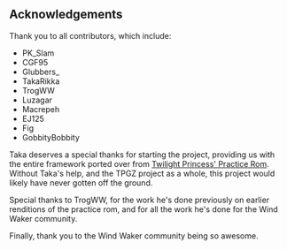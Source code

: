## Acknowledgements
Thank you to all contributors, which include:
- PK_Slam
- CGF95
- Glubbers_
- TakaRikka
- TrogWW
- Luzagar
- Macrepeh
- EJ125
- Fig
- GobbityBobbity

Taka deserves a special thanks for starting the project, providing us with the entire framework ported over from [Twilight Princess' Practice Rom](https://tpgz.io). Without Taka's help, and the TPGZ project as a whole, this project would likely have never gotten off the ground. 

Special thanks to TrogWW, for the work he's done previously on earlier renditions of the practice rom, and for all the work he's done for the Wind Waker community.

Finally, thank you to the Wind Waker community being so awesome.